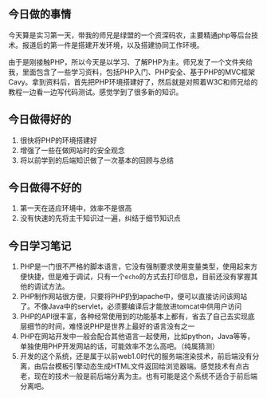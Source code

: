 ## 今日做的事情
今天算是实习第一天，带我的师兄是绿盟的一个资深码农，主要精通php等后台技术。报道后的第一件是搭建开发环境，以及搭建协同工作环境。

由于是刚接触PHP，所以今天是以学习、了解PHP为主。师兄发了一个文件夹给我，里面包含了一些学习资料，包括PHP入门、PHP安全、基于PHP的MVC框架Cavy。拿到资料后，首先把PHP环境搭建好了，然后就是对照着W3C和师兄给的教程一边看一边写代码测试。感觉学到了很多新的知识。

## 今日做得好的
1. 很快将PHP的环境搭建好
2. 增强了一些在做网站时的安全观念
3. 将以前学到的后端知识做了一次基本的回顾与总结

## 今日做得不好的
1. 第一天在适应环境中，效率不是很高
2. 没有快速的先将主干知识过一遍，纠结于细节知识点

## 今日学习笔记
1. PHP是一门很不严格的脚本语言，它没有强制要求使用变量类型，使用起来方便快捷，但是难于调试，只有一个`echo`的方式去打印信息，目前还没有掌握其他的调试方法。
2. PHP制作网站很方便，只要将PHP扔到apache中，便可以直接访问该网站了。不像Java中的servlet，必须要编译后才能放进tomcat中供用户访问
3. PHP的API很丰富，各种经常使用到的功能基本上都有，省去了自己去实现底层细节的时间，难怪说PHP是世界上最好的语言没有之一
4. PHP在网站开发中一般会配合其他语言一起使用，比如python，Java等等，单独使用PHP开发网站的话，可能效率不怎么高吧。（纯属猜测）
5. 开发的这个系统，还是属于以前web1.0时代的服务端渲染技术，前后端没有分离，由后台模板引擎动态生成HTML文件返回给浏览器端。感觉技术有点古老，现在的技术一般是前后端分离为主。也有可能是这个系统不适合于前后端分离吧。